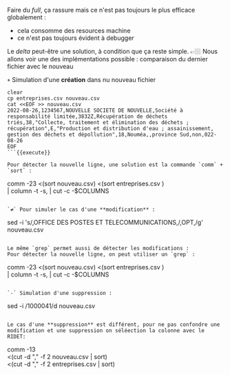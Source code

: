 Faire du _full_, ça rassure mais ce n'est pas toujours le plus efficace globalement : 
- cela consomme des resources machine
- ce n'est pas toujours évident à debugger

Le _delta_ peut-être une solution, à condition que ça reste simple.
👉🏼 Nous allons voir une des implémentations possible : comparaison du dernier fichier avec le nouveau

`+` Simulation d'une **création** dans nu nouveau fichier
```
clear
cp entreprises.csv nouveau.csv
cat <<EOF >> nouveau.csv
2022-08-26,1234567,NOUVELLE SOCIETE DE NOUVELLE,Société à responsabilité limitée,3832Z,Récupération de déchets triés,38,"Collecte, traitement et élimination des déchets ; récupération",E,"Production et distribution d'eau ; assainissement, gestion des déchets et dépollution",18,Nouméa,,province Sud,non,022-08-26
EOF
```{{execute}}

Pour détecter la nouvelle ligne, une solution est la commande `comm` + `sort` :
```
comm -23 <(sort nouveau.csv) <(sort entreprises.csv ) \
    | column -t -s, | cut -c -$COLUMNS 
```{{execute}}

`≠` Pour simuler le cas d'une **modification** :
```
sed -i 's/,OFFICE DES POSTES ET TELECOMMUNICATIONS,/,OPT,/g' nouveau.csv
```{{execute}}

Le même `grep` permet aussi de détecter les modifications :
Pour détecter la nouvelle ligne, on peut utiliser un `grep` :
```
comm -23 <(sort nouveau.csv) <(sort entreprises.csv ) \
    | column -t -s, | cut -c -$COLUMNS 
```{{execute}}

`-` Simulation d'une suppression :
```
sed -i /1000041/d nouveau.csv
```{{execute}}

Le cas d'une **suppression** est différent, pour ne pas confondre une modification et une suppression on séléection la colonne avec le RIDET: 
```
comm -13 \
    <(cut -d "," -f 2 nouveau.csv | sort) \
    <(cut -d "," -f 2 entreprises.csv | sort)
```{{execute}}